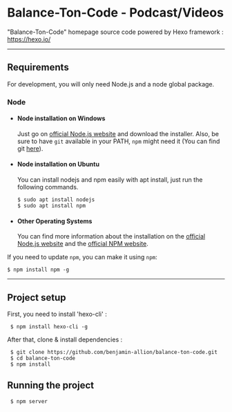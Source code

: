 # Balance-Ton-Code - Podcast/Videos
"Balance-Ton-Code" homepage source code powered by Hexo framework : https://hexo.io/

---
## Requirements

For development, you will only need Node.js and a node global package.

### Node
- #### Node installation on Windows

  Just go on [official Node.js website](https://nodejs.org/) and download the installer.
Also, be sure to have `git` available in your PATH, `npm` might need it (You can find git [here](https://git-scm.com/)).

- #### Node installation on Ubuntu

  You can install nodejs and npm easily with apt install, just run the following commands.

      $ sudo apt install nodejs
      $ sudo apt install npm

- #### Other Operating Systems
  You can find more information about the installation on the [official Node.js website](https://nodejs.org/) and the [official NPM website](https://npmjs.org/).

If you need to update `npm`, you can make it using `npm`:

    $ npm install npm -g
    
 ---
 
 ## Project setup
 
 First, you need to install 'hexo-cli' :
 
     $ npm install hexo-cli -g
 
 After that, clone & install dependencies :
 
     $ git clone https://github.com/benjamin-allion/balance-ton-code.git
     $ cd balance-ton-code
     $ npm install
 
 ## Running the project
 
     $ npm server

